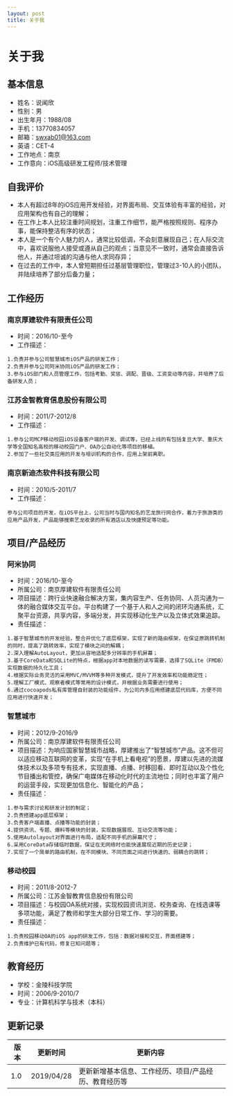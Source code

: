 ```yaml
---
layout: post
title: 关于我
---
```

# 关于我

## 基本信息

* 姓名：说闻欣
* 性别：男
* 出生年月：1988/08
* 手机：13770834057
* 邮箱：swxab01@163.com
* 英语：CET-4
* 工作地点：南京
* 工作意向：iOS高级研发工程师/技术管理

## 自我评价

* 本人有超过8年的iOS应用开发经验，对界面布局、交互体验有丰富的经验，对应用架构也有自己的理解；
* 在工作上本人比较注重时间规划，注重工作细节，能严格按照规则、程序办事，能保持整洁有序的状态；
* 本人是一个有个人魅力的人，通常比较低调，不会刻意展现自己；在人际交流中，喜欢说服他人接受或遵从自己的观点；当意见不一致时，通常会直接告诉他人，并通过坦诚的沟通与他人求同存异；
* 在过去的工作中，本人曾短期担任过基层管理职位，管理过3-10人的小团队，并陆续培养了部分后备力量；

## 工作经历

### 南京厚建软件有限责任公司
* 时间：2016/10-至今
* 工作描述：
```
1.负责并参与公司智慧城市iOS产品的研发工作；
2.负责并参与公司阿米协同iOS产品的研发工作；
3.参与iOS部门和人员管理工作，包括考勤、奖惩、调配、晋级、工资变动等内容，并培养了后备研发人员；
```

### 江苏金智教育信息股份有限公司
* 时间：2011/7-2012/8
* 工作描述：
```
1.参与公司MCP移动校园iOS设备客户端的开发、调试等，已经上线的有包括复旦大学、重庆大学等全国知名高校的移动校园门户、OA办公自动化等项目的移植。
2.参加了一些社交类应用的开发与培训机构的合作，应用上架前离职。
```

### 南京新迪杰软件科技有限公司
* 时间：2010/5-2011/7
* 工作描述：
```
参与公司项目的开发，在iOS平台上，公司当时与国内知名的艺龙旅行网合作，着力于旅游类的应用产品开发，产品能够搜索艺龙收录的所有酒店以及快捷预定等功能。
```

## 项目/产品经历

### 阿米协同
* 时间：2016/10-至今
* 所属公司：南京厚建软件有限责任公司
* 项目描述：跨行业快速融合解决方案，集内容生产、任务协同、人员沟通为一体的融合媒体交互平台。平台构建了一个基于人和人之间的闭环沟通系统，汇聚平台资源，共享内容，多端分发，并实现移动化生产以及立体式效果追踪。
* 责任描述：
```
1.基于智慧城市的开发经验，整合并优化了底层框架，实现了新的路由框架，在保证原跳转机制的同时，提高了跳转效率，实现了模块之间的解耦；
2.深入理解AutoLayout，更加从容地适配多分辨率的手机屏幕；
3.基于CoreData和SQLite的特点，根据app对本地数据的读写需要，选择了SQLite（FMDB）实现数据的持久化工具；
4.根据实际业务灵活的采用MVC/MVVM等多种开发模式，提升了开发效率和功能稳定性；
5.理解工厂模式、观察者模式等常用的设计模式，并根据业务需要进行使用；
6.通过cocoapods私有库管理自封装的功能组件，为公司内多应用搭建底层代码库，方便不同应用进行快速开发；
```

### 智慧城市
* 时间：2012/9-2016/9
* 所属公司：南京厚建软件有限责任公司
* 项目描述：为响应国家智慧城市战略，厚建推出了“智慧城市”产品。这不但可以适应移动互联网的变革，实现“在手机上看电视”的愿景，厚建以先进的流媒体技术以及多项专有技术，实现直播、点播、时移回看、即时互动以及个性化节目播出和管控，确保广电媒体在移动化时代的主流地位；同时也丰富了用户的运营手段，实现更加信息化、智能化的产品；
* 责任描述：
```
1.参与需求讨论和研发计划的制定；
2.负责搭建app底层框架；
3.负责客户端直播、点播等功能的封装；
4.提供资讯、专题、爆料等模块的封装，实现数据展现、互动交流等功能；
5.使用Autolayout对界面进行布局，适配不同手机的屏幕尺寸；
6.采用CoreData存储临时数据，保证在无网络时也能快速展现近期的历史记录；
7.实现了一个简单的路由机制，在不同模块、不同页面之间进行快速的、弱耦合的跳转；
```

### 移动校园
* 时间：2011/8-2012-7
* 所属公司：江苏金智教育信息股份有限公司
* 项目描述：与校园OA系统对接，实现校园资讯浏览、校务查询、在线选课等多项功能，满足了教师和学生大部分日常工作、学习的需要。
* 责任描述：
```
1.负责校园移动OA的iOS app的研发工作，包括：数据对接和交互，界面搭建等；
2.负责维护已有代码，修复已知问题等；
```

## 教育经历

* 学校：金陵科技学院
* 时间：2006/9-2010/7
* 专业：计算机科学与技术（本科）

## 更新记录

|版本|更新时间|更新内容|
|---|------|-------|
|1.0|2019/04/28|更新新增基本信息、工作经历、项目/产品经历、教育经历等|

